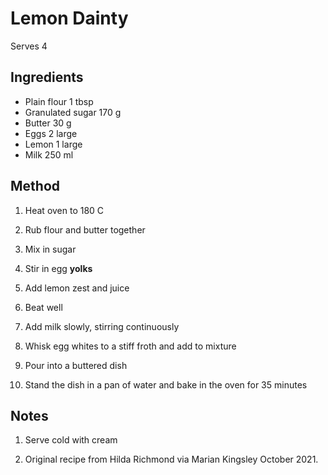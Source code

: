 # Lemon Dainty

Serves 4

## Ingredients

- Plain flour 1 tbsp
- Granulated sugar 170 g
- Butter 30 g
- Eggs 2 large
- Lemon 1 large
- Milk 250 ml

## Method

1. Heat oven to 180 C
 
1. Rub flour and butter together

1. Mix in sugar

1. Stir in egg **yolks**

1. Add lemon zest and juice
 
1. Beat well

1. Add milk slowly, stirring continuously

1. Whisk egg whites to a stiff froth and add to mixture

1. Pour into a buttered dish

1. Stand the dish in a pan of water and bake in the oven for 35 minutes

## Notes

1. Serve cold with cream

1. Original recipe from Hilda Richmond via Marian Kingsley October 2021.
